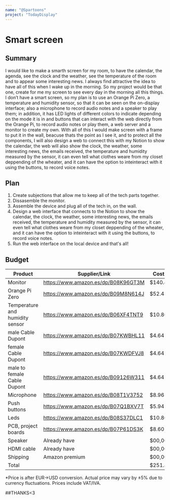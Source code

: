 ```yaml
---
name: "@Spartoons"
project: "TodayDisplay"
---
```


# Smart screen

## Summary

I would like to make a smarth screen for my room, to have the calendar, the agenda, see the clock and the weather, see the temperature of the room and to appear some interesting news. I always find attractive the idea to have all of this when I wake up in the morning. So my project would be that one, create for me my screen to see every day in the morning all this things. I don’t have a smart screen, so my plan is to use an Orange Pi Zero, a temperature and humidity sensor, so that it can be seen on the on-display interface; also a microphone to record audio notes and a speaker to play them; in addition, it has LED lights of different colors to indicate depending on the mode it is in and buttons that can interact with the web directly from the Orange Pi, to record audio notes or play them, a web server and a monitor to create my own. With all of this I would make screen with a frame to put it in the wall, beacuse thats the point as I see it, and to protect all the components, I will also design a web to connect this with my Notion to show the calendar, the web will also show the clock, the weather, some interesting news, the emails received, the temperature and humidity measured by the sensor, it can even tell what clothes weare from my closet deppending of the wheater, and it can have the option to inteinteract with it using the buttons, to record voice notes.

## Plan

1. Create subjections that allow me to keep all of the tech parts together.
2. Dissasemble the monitor.
3. Assemble the device and plug all of the tech in, on the wall.
4. Design a web interface that connects to the Notion to show the calendar, the clock, the weather, some interesting news, the emails received, the temperature and humidity measured by the sensor, it can even tell what clothes weare from my closet deppending of the wheater, and it can have the option to inteinteract with it using the buttons, to record voice notes.
5. Run the web interface on the local device and that's all!

## Budget

| Product         | Supplier/Link                         | Cost*   |
| --------------- | ------------------------------------- | ------ |
| Monitor         | https://www.amazon.es/dp/B08K96GT3M   | $140.40|
| Orange Pi Zero | https://www.amazon.es/dp/B09M8N614J  | $52.43 |
| Temperature and humidity sensor | https://www.amazon.es/dp/B06XF4TNT9  | $10.80 |
| male Cable Dupont | https://www.amazon.es/dp/B07KWBHL11 | $4.64 |
| female Cable Dupont | https://www.amazon.es/dp/B07KWDFVJ8 | $4.64 |
| male to female Cable Dupont | https://www.amazon.es/dp/B09126W311 | $4.64 |
| Microphone | https://www.amazon.es/dp/B08T1V3752 | $8.96 |
| Push buttons | https://www.amazon.es/dp/B07Q1BXV7T | $5.94 |
| Leds | https://www.amazon.es/dp/B08S37DLC1 | $10.80 |
| PCB, project boards | https://www.amazon.es/dp/B07P61DS3K | $8.60 |
| Speaker | Already have | $00,00 |
| HDMI cable | Already have | $00,00 |
| Shipping | Amazon premium  | $00,00 |
| Total           |                                       | $251.85 |

*Price is after EUR->USD conversion. Actual price may vary by ±5% due to currency fluctuations. Prices include VAT/IVA.

##THANKS<3

